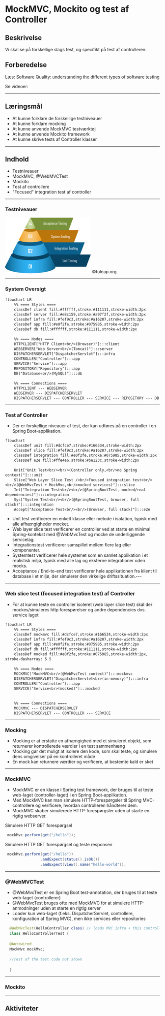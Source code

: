 
# MockMVC, Mockito og test af Controller

## Beskrivelse
Vi skal se på forskellige slags test, og specifikt på test af controlleren.
## Forberedelse
Læs: [Software Quality: understanding the different types of software testing](https://www.tuleap.org/software-quality-different-types-software-testing)

Se videoer:

---
## Læringsmål
- At kunne forklare de forskellige testniveauer
- At kunne forklare mocking
- At kunne anvende MockMVC testværktøj
- At kunne anvende Mockito framework
- At kunne skrive tests af Controller klasser

---
## Indhold
- Testniveauer
- MockMVC, @WebMVCTest
- Mockito
- Test af controllere
- "Focused" integration test af controller
---
### Testniveauer
![Test Levels](assets/test-levels.jpeg)
©️tuleap.org


---
### System Oversigt

```mermaid
flowchart LR
    %% ==== Styles ====
    classDef client fill:#ffffff,stroke:#111111,stroke-width:2px
    classDef server fill:#e8c159,stroke:#a97f2f,stroke-width:2px
    classDef infra fill:#fef9c3,stroke:#a16207,stroke-width:2px
    classDef app fill:#e0f2fe,stroke:#075985,stroke-width:2px
    classDef db fill:#ffffff,stroke:#111111,stroke-width:2px

    %% ==== Nodes ====
    HTTPCLIENT["HTTP Client<br/>(Browser)"]:::client
    WEBSERVER["Web Server<br/>(Tomcat)"]:::server
    DISPATCHERSERVLET["DispatcherServlet"]:::infra
    CONTROLLER["Controller"]:::app
    SERVICE["Service"]:::app
    REPOSITORY["Repository"]:::app
    DB["Database<br/>(MySQL)"]:::db

    %% ==== Connections ====
    HTTPCLIENT --- WEBSERVER
    WEBSERVER --- DISPATCHERSERVLET
    DISPATCHERSERVLET --- CONTROLLER --- SERVICE --- REPOSITORY --- DB
```
---
### Test af Controller
- Der er forskellige niveauer af test, der kan udføres på en controller i en Spring Boot-applikation.
```mermaid
flowchart 
    classDef unit fill:#dcfce7,stroke:#166534,stroke-width:2px
    classDef slice fill:#fef9c3,stroke:#a16207,stroke-width:2px
    classDef integration fill:#e0f2fe,stroke:#075985,stroke-width:2px
    classDef e2e fill:#ffe4e6,stroke:#be123c,stroke-width:2px

    Unit["Unit Test<br/><br/>(Controller only,<br/>no Spring context)"]:::unit
    Slice["Web Layer Slice Test /<br/>Focused integration test<br/><br/>(@WebMvcTest + MockMvc,<br/>mocked services)"]:::slice
    Int["Integration Test<br/><br/>(@SpringBootTest, mocked/real dependencies)"]:::integration
    Sys["System Test<br/><br/>(@SpringBootTest, browser, full stack)"]:::integration
    Accept["Acceptance Test<br/><br/>(Browser, full stack)"]:::e2e
```
- Unit test verificerer en enkelt klasse eller metode i isolation, typisk med alle afhængigheder mocket. 
- Web layer slice test verificerer en controller ved at starte en minimal Spring-kontekst med @WebMvcTest og mocke de underliggende servicelag. 
- Integrationstest verificerer samspillet mellem flere lag eller komponenter. 
- Systemtest verificerer hele systemet som en samlet applikation i et realistisk miljø, typisk med alle lag og eksterne integrationer uden mocks. 
- Acceptance / End-to-end test verificerer hele applikationen fra klient til database i et miljø, der simulerer den virkelige driftssituation.---

---

### Web slice test (focused integration test) af Controller
- For at kunne teste en controller isoleret (web layer slice test) skal der mockes/simuleres http forespørelser og andre dependencies dvs. service laget
  
```mermaid
flowchart LR
    %% ==== Styles ====
    classDef mockmvc fill:#dcfce7,stroke:#166534,stroke-width:2px
    classDef infra fill:#fef9c3,stroke:#a16207,stroke-width:2px
    classDef app fill:#e0f2fe,stroke:#075985,stroke-width:2px
    classDef db fill:#ffffff,stroke:#111111,stroke-width:2px
    classDef mocked fill:#e0f2fe,stroke:#075985,stroke-width:2px, stroke-dasharray: 5 5

    %% ==== Nodes ====
    MOCKMVC["MockMVC<br/>(@WebMvcTest context)"]:::mockmvc
    DISPATCHERSERVLET["DispatcherServlet<br>(in-memory)"]:::infra
    CONTROLLER["Controller"]:::app
    SERVICE["Service<br>(mocked)"]:::mocked


    %% ==== Connections ====
    MOCKMVC --- DISPATCHERSERVLET
    DISPATCHERSERVLET --- CONTROLLER --- SERVICE
```
---
### Mocking

- Mocking er at erstatte en afhængighed med et simuleret objekt, som returnerer kontrollerede værdier i en test sammenhæng
- Mocking gør det muligt at isolere den kode, som skal teste, og simulere dens omgivelser på en kontrolleret måde
- En mock kan returnere værdier og verificere, at bestemte kald er sket
---
### MockMVC

- MockMVC er en klasse i Spring test framework, der bruges til at teste web-laget (controller-laget) i en Spring Boot-applikation.
- Med MockMVC kan man simulere HTTP-forespørgsler til Spring MVC-controllere og verificere, hvordan controlleren håndterer dem.
- MockMVC skaber simulerede HTTP-forespørgsler uden at starte en rigtig webserver.

Simulere HTTP GET forespørgsel
```java
 mockMvc.perform(get("/hello"));
```

Simulere HTTP GET forespørgsel og teste responsen
```java
 mockMvc.perform(get("/hello"))
                .andExpect(status().isOk())
                .andExpect(view().name("hello-world"));
```
---
### @WebMVCTest

- @WebMvcTest er en Spring Boot test-annotation, der bruges til at teste web-laget (controllerer)
- @WebMvcTest bruges ofte med MockMVC for at simulere HTTP-anmodninger uden at starte en rigtig server
- Loader kun web-laget (f.eks. DispatcherServlet, controllere, konfiguration af Spring MVC), men ikke services eller repositories

```java
  @WebMvcTest(HelloController.class) // loads MVC infra + this controller only
  class HelloControllerTest {

  @Autowired
  MockMvc mockMvc;

  //rest of the test code not shown

  }
  ```

---
### Mockito
___
## Aktiviteter
